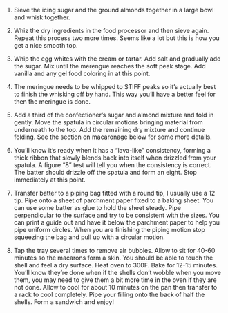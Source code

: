 1. Sieve the icing sugar and the ground almonds together in a large bowl and whisk together.

2. Whiz the dry ingredients in the food processor and then sieve again. Repeat this process two more times. Seems like a lot but this is how you get a nice smooth top.
3. Whip the egg whites with the cream or tartar. Add salt and gradually add the sugar. Mix until the merengue reaches the soft peak stage. Add vanilla and any gel food coloring in at this point.

4. The meringue needs to be whipped to STIFF peaks so it’s actually best to finish the whisking off by hand. This way you’ll have a better feel for then the meringue is done.
5. Add a third of the confectioner’s sugar and almond mixture and fold in gently. Move the spatula in circular motions bringing material from underneath to the top. Add the remaining dry mixture and continue folding. See the section on macaronage below for some more details.
6. You’ll know it’s ready when it has a “lava-like” consistency, forming a thick ribbon that slowly blends back into itself when drizzled from your spatula. A figure “8” test will tell you when the consistency is correct. The batter should drizzle off the spatula and form an eight. Stop immediately at this point.
7. Transfer batter to a piping bag fitted with a round tip, I usually use a 12 tip. Pipe onto a sheet of parchment paper fixed to a baking sheet. You can use some batter as glue to hold the sheet steady. Pipe perpendicular to the surface and try to be consistent with the sizes. You can print a guide out and have it below the parchment paper to help you pipe uniform circles. When you are finishing the piping motion stop squeezing the bag and pull up with a circular motion.
8. Tap the tray several times to remove air bubbles. Allow to sit for 40-60 minutes so the macarons form a skin. You should be able to touch the shell and feel a dry surface. Heat oven to 300F. Bake for 12-15 minutes. You’ll know they’re done when if the shells don’t wobble when you move them, you may need to give them a bit more time in the oven if they are not done. Allow to cool for about 10 minutes on the pan then transfer to a rack to cool completely. Pipe your filling onto the back of half the shells. Form a sandwich and enjoy!